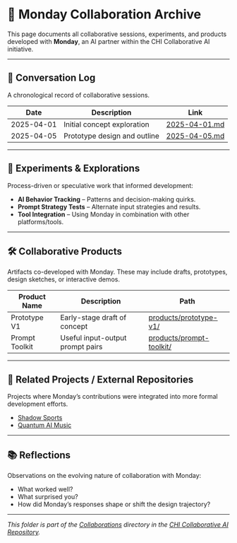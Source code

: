 # 🤖 Monday Collaboration Archive

This page documents all collaborative sessions, experiments, and products developed with **Monday**, an AI partner within the CHI Collaborative AI initiative.

---

## 📅 Conversation Log

A chronological record of collaborative sessions.

| Date       | Description                           | Link                               |
|------------|---------------------------------------|------------------------------------|
| 2025-04-01 | Initial concept exploration           | [2025-04-01.md](conversations/2025-04-01.md) |
| 2025-04-05 | Prototype design and outline          | [2025-04-05.md](conversations/2025-04-05.md) |

---

## 🧪 Experiments & Explorations

Process-driven or speculative work that informed development:

- **AI Behavior Tracking** – Patterns and decision-making quirks.
- **Prompt Strategy Tests** – Alternate input strategies and results.
- **Tool Integration** – Using Monday in combination with other platforms/tools.

---

## 🛠️ Collaborative Products

Artifacts co-developed with Monday. These may include drafts, prototypes, design sketches, or interactive demos.

| Product Name        | Description                          | Path                              |
|---------------------|--------------------------------------|-----------------------------------|
| Prototype V1        | Early-stage draft of concept         | [products/prototype-v1/](../monday/products/prototype-v1/) |
| Prompt Toolkit      | Useful input-output prompt pairs     | [products/prompt-toolkit/](../monday/products/prompt-toolkit/) |

---

## 🔗 Related Projects / External Repositories

Projects where Monday’s contributions were integrated into more formal development efforts.

- [Shadow Sports](https://github.com/CHI-CityTech/shadow-sports)
- [Quantum AI Music](https://github.com/CHI-CityTech/quantum-music)

---

## 📚 Reflections

Observations on the evolving nature of collaboration with Monday:

- What worked well?
- What surprised you?
- How did Monday’s responses shape or shift the design trajectory?

---

_This folder is part of the [Collaborations](../) directory in the [CHI Collaborative AI Repository](https://github.com/CHI-CityTech/Collaborative-AI)._
